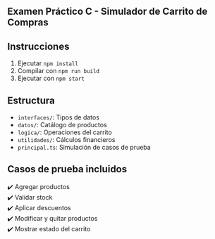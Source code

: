 ## Examen Práctico C - Simulador de Carrito de Compras

## Instrucciones
1. Ejecutar `npm install`
2. Compilar con `npm run build`
3. Ejecutar con `npm start`

## Estructura
- `interfaces/`: Tipos de datos
- `datos/`: Catálogo de productos
- `logica/`: Operaciones del carrito
- `utilidades/`: Cálculos financieros
- `principal.ts`: Simulación de casos de prueba

## Casos de prueba incluidos
✔️ Agregar productos  
✔️ Validar stock  
✔️ Aplicar descuentos  
✔️ Modificar y quitar productos  
✔️ Mostrar estado del carrito


